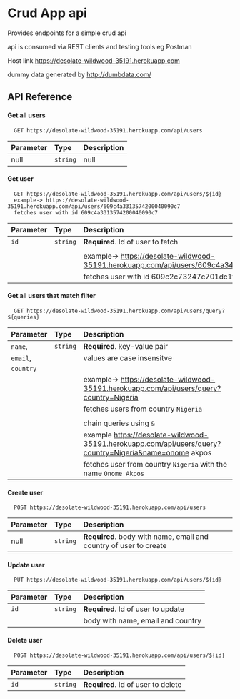 
# Crud App api

Provides endpoints for a simple crud api

api is consumed via REST clients and testing tools eg Postman

Host link https://desolate-wildwood-35191.herokuapp.com

dummy data generated by http://dumbdata.com/
## API Reference

#### Get all users

```http
  GET https://desolate-wildwood-35191.herokuapp.com/api/users
```

| Parameter | Type     | Description                |
| :-------- | :------- | :------------------------- |
|    null   | `string` |            null            |


#### Get user

```http
  GET https://desolate-wildwood-35191.herokuapp.com/api/users/${id}
  example-> https://desolate-wildwood-35191.herokuapp.com/api/users/609c4a3313574200040090c7
  fetches user with id 609c4a3313574200040090c7
```

| Parameter | Type     | Description                                                                                |
| :-------- | :------- | :----------------------------------------------------------------------------------------- |
| `id`      | `string` | **Required**. Id of user to fetch                                                          |
|           |          |                                                                                            |
|           |          | example-> https://desolate-wildwood-35191.herokuapp.com/api/users/609c4a3413574200040090d1 |
|           |          | fetches user with id 609c2c73247c701dc1f08699                                              |



#### Get all users that match filter

```http
  GET https://desolate-wildwood-35191.herokuapp.com/api/users/query?${queries}
```

| Parameter | Type     | Description                                                                                            |
| :-------- | :------- | :----------------------------------------------------------------------------------------------------- |
| `name`,   | `string` | **Required**. key-value pair                                                                           |
| `email`,  |          | values are case insensitve                                                                             |
| `country` |          |                                                                                                        |           
|           |          | example-> https://desolate-wildwood-35191.herokuapp.com/api/users/query?country=Nigeria                |
|           |          | fetches users from country `Nigeria`                                                                   |
|           |          |                                                                                                        |
|           |          | chain queries using `&`                                                                                |
|           |          | example https://desolate-wildwood-35191.herokuapp.com/api/users/query?country=Nigeria&name=onome akpos |
|           |          | fetches user from country `Nigeria` with the name `Onome Akpos`                                        |


#### Create user

```http
  POST https://desolate-wildwood-35191.herokuapp.com/api/users
```

| Parameter | Type     | Description                                                       |
| :-------- | :------- | :---------------------------------------------------------------- |
| null      | `string` | **Required**. body with name, email and country of user to create |


#### Update user

```http
  PUT https://desolate-wildwood-35191.herokuapp.com/api/users/${id}
```

| Parameter | Type     | Description                        |
| :-------- | :------- | :--------------------------------- |
| `id`      | `string` | **Required**. Id of user to update |
|           |          | body with name, email and country  |


#### Delete user

```http
  POST https://desolate-wildwood-35191.herokuapp.com/api/users/${id}
```

| Parameter | Type     | Description                        |
| :-------- | :------- | :--------------------------------- |
| `id`      | `string` | **Required**. Id of user to delete |
  
